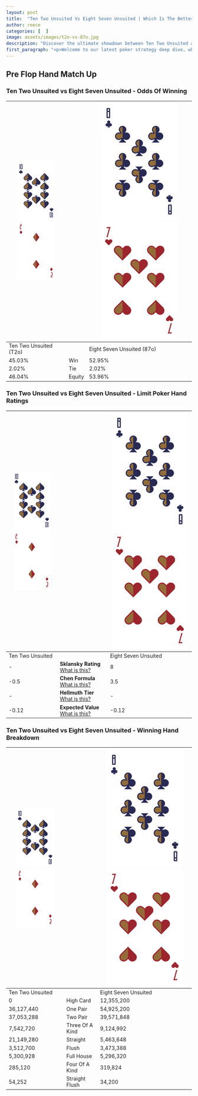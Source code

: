 ```yaml
---
layout: post
title:  "Ten Two Unsuited Vs Eight Seven Unsuited | Which Is The Better Hand In Poker? A Complete Guide"
author: reece
categories: [  ]
image: assets/images/t2o-vs-87o.jpg
description: "Discover the ultimate showdown between Ten Two Unsuited and Eight Seven Unsuited in poker! Uncover the odds, strategies, and scenarios where one hand triumphs over the other. Get ready to up your poker game with this thrilling analysis."
first_paragraph: "<p>Welcome to our latest poker strategy deep dive, where we're pitting two distinct hands against each other in a high-stakes showdown: Ten Two Unsuited vs Eight Seven Unsuited.</p><p>In the dynamic world of poker, every decision counts, and knowing which hand holds the upper hand is key to your success at the table.</p><p>In this article, we'll dissect these two hands, explore the scenarios where one dominates the other, and equip you with the knowledge to make strategic choices that can tip the odds in your favor.</p><p>Get ready to unravel the intriguing dynamics of these poker hands and elevate your game to new heights.</p>"
---
```




[comment]: # (sp0)

## Pre Flop Hand Match Up

<div class="table hand-ratings" markdown="1"> 



### Ten Two Unsuited vs Eight Seven Unsuited - Odds Of Winning


    
| ![image info](assets/images/hand1/T.png) ![image info](assets/images/hand1/2o.png) |  | ![image info](assets/images/hand2/8.png) ![image info](assets/images/hand2/7o.png) |
| -------- | -------- | -------- |
| Ten Two Unsuited (T2o) |  | Eight Seven Unsuited (87o) |
| 45.03% | Win | 52.95% |
| 2.02% | Tie | 2.02% |
| 46.04% | Equity | 53.96% |




[comment]: # (sp1)



### Ten Two Unsuited vs Eight Seven Unsuited - Limit Poker Hand Ratings


    
| ![image info](assets/images/hand1/T.png) ![image info](assets/images/hand1/2o.png) |  | ![image info](assets/images/hand2/8.png) ![image info](assets/images/hand2/7o.png) |
| -------- | -------- | -------- |
| Ten Two Unsuited |  | Eight Seven Unsuited |
| - | **Sklansky Rating** [What is this?](/sklansky-rating-explained) | 8 |
| -0.5 | **Chen Formula** [What is this?](/chen-formula-explained) | 3.5 |
| - | **Hellmuth Tier** [What is this?](/Hellmuth-tier-explained) | - |
| -0.12 | **Expected Value** [What is this?](/expected-value-explained) | -0.12 |




[comment]: # (sp2)



### Ten Two Unsuited vs Eight Seven Unsuited - Winning Hand Breakdown


    
| ![image info](assets/images/hand1/T.png) ![image info](assets/images/hand1/2o.png) |  | ![image info](assets/images/hand2/8.png) ![image info](assets/images/hand2/7o.png) |
| -------- | -------- | -------- |
| Ten Two Unsuited |  | Eight Seven Unsuited |
| 0 | High Card | 12,355,200 |
| 36,127,440 | One Pair | 54,925,200 |
| 37,053,288 | Two Pair | 39,571,848 |
| 7,542,720 | Three Of A Kind | 9,124,992 |
| 21,149,280 | Straight | 5,463,648 |
| 3,512,700 | Flush | 3,473,388 |
| 5,300,928 | Full House | 5,296,320 |
| 285,120 | Four Of A Kind | 319,824 |
| 54,252 | Straight Flush | 34,200 |




[comment]: # (sp3)



</div>

[comment]: # (sp4)



[comment]: # (sp5)

